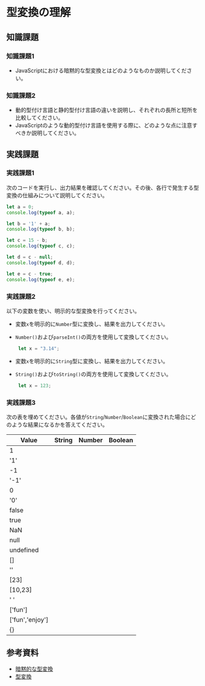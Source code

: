# 型変換の理解

## 知識課題

### 知識課題1

- JavaScriptにおける暗黙的な型変換とはどのようなものか説明してください。

### 知識課題2

- 動的型付け言語と静的型付け言語の違いを説明し、それぞれの長所と短所を比較してください。
- JavaScriptのような動的型付け言語を使用する際に、どのような点に注意すべきか説明してください。

## 実践課題

### 実践課題1

次のコードを実行し、出力結果を確認してください。その後、各行で発生する型変換の仕組みについて説明してください。

``` js
let a = 0;
console.log(typeof a, a);

let b = '1' + a;
console.log(typeof b, b);

let c = 15 - b;
console.log(typeof c, c);

let d = c - null;
console.log(typeof d, d);

let e = c - true;
console.log(typeof e, e);
```

### 実践課題2

以下の変数を使い、明示的な型変換を行ってください。

- 変数`x`を明示的に`Number`型に変換し、結果を出力してください。
- `Number()`および`parseInt()`の両方を使用して変換してください。

   ``` js
    let x = "3.14";
   ```

- 変数`x`を明示的に`String`型に変換し、結果を出力してください。
- `String()`および`toString()`の両方を使用して変換してください。

   ``` js
    let x = 123;
   ```

### 実践課題3

次の表を埋めてください。各値が`String`/`Number`/`Boolean`に変換された場合にどのような結果になるかを答えてください。

| Value | String  | Number  | Boolean  |
| --- | --- | --- | --- |
| 1 |  |  |  |
| '1' |  |  |  |
| -1 |  |  |  |
| '-1' |  |  |  |
| 0 |  |  |  |
| '0' |  |  |  |
| false |  |  |  |
| true |  |  |  |
| NaN |  |  |  |
| null |  |  |  |
| undefined |  |  |  |
| [] |  |  |  |
| '' |  |  |  |
| [23] |  |  |  |
| [10,23] |  |  |  |
| ' ' |  |  |  |
| ['fun'] |  |  |  |
| ['fun','enjoy'] |  |  |  |
| {} |  |  |  |

## 参考資料

- [暗黙的な型変換](https://jsprimer.net/basic/implicit-coercion/)
- [型変換](https://ja.javascript.info/type-conversions)
